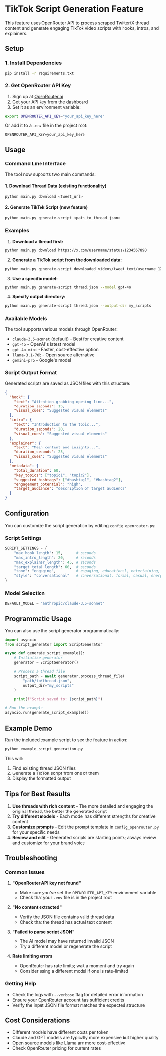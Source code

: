 # TikTok Script Generation Feature

This feature uses OpenRouter API to process scraped Twitter/X thread content and generate engaging TikTok video scripts with hooks, intros, and explainers.

## Setup

### 1. Install Dependencies

```bash
pip install -r requirements.txt
```

### 2. Get OpenRouter API Key

1. Sign up at [OpenRouter.ai](https://openrouter.ai/)
2. Get your API key from the dashboard
3. Set it as an environment variable:

```bash
export OPENROUTER_API_KEY="your_api_key_here"
```

Or add it to a `.env` file in the project root:

```
OPENROUTER_API_KEY=your_api_key_here
```

## Usage

### Command Line Interface

The tool now supports two main commands:

#### 1. Download Thread Data (existing functionality)
```bash
python main.py download <tweet_url>
```

#### 2. Generate TikTok Script (new feature)
```bash
python main.py generate-script <path_to_thread_json>
```

### Examples

1. **Download a thread first:**
```bash
python main.py download https://x.com/username/status/1234567890
```

2. **Generate a TikTok script from the downloaded data:**
```bash
python main.py generate-script downloaded_videos/tweet_text/username_1234567890_thread.json
```

3. **Use a specific model:**
```bash
python main.py generate-script thread.json --model gpt-4o
```

4. **Specify output directory:**
```bash
python main.py generate-script thread.json --output-dir my_scripts
```

### Available Models

The tool supports various models through OpenRouter:

- `claude-3.5-sonnet` (default) - Best for creative content
- `gpt-4o` - OpenAI's latest model
- `gpt-4o-mini` - Faster, cost-effective option
- `llama-3.1-70b` - Open source alternative
- `gemini-pro` - Google's model

### Script Output Format

Generated scripts are saved as JSON files with this structure:

```json
{
  "hook": {
    "text": "Attention-grabbing opening line...",
    "duration_seconds": 15,
    "visual_cues": "Suggested visual elements"
  },
  "intro": {
    "text": "Introduction to the topic...",
    "duration_seconds": 20,
    "visual_cues": "Suggested visual elements"
  },
  "explainer": {
    "text": "Main content and insights...",
    "duration_seconds": 25,
    "visual_cues": "Suggested visual elements"
  },
  "metadata": {
    "total_duration": 60,
    "key_topics": ["topic1", "topic2"],
    "suggested_hashtags": ["#hashtag1", "#hashtag2"],
    "engagement_potential": "high",
    "target_audience": "description of target audience"
  }
}
```

## Configuration

You can customize the script generation by editing `config_openrouter.py`:

### Script Settings
```python
SCRIPT_SETTINGS = {
    "max_hook_length": 15,      # seconds
    "max_intro_length": 20,     # seconds  
    "max_explainer_length": 45, # seconds
    "target_total_length": 60,  # seconds
    "tone": "engaging",         # engaging, educational, entertaining, dramatic
    "style": "conversational"   # conversational, formal, casual, energetic
}
```

### Model Selection
```python
DEFAULT_MODEL = "anthropic/claude-3.5-sonnet"
```

## Programmatic Usage

You can also use the script generator programmatically:

```python
import asyncio
from script_generator import ScriptGenerator

async def generate_script_example():
    # Initialize generator
    generator = ScriptGenerator()
    
    # Process a thread file
    script_path = await generator.process_thread_file(
        "path/to/thread.json",
        output_dir="my_scripts"
    )
    
    print(f"Script saved to: {script_path}")

# Run the example
asyncio.run(generate_script_example())
```

## Example Demo

Run the included example script to see the feature in action:

```bash
python example_script_generation.py
```

This will:
1. Find existing thread JSON files
2. Generate a TikTok script from one of them
3. Display the formatted output

## Tips for Best Results

1. **Use threads with rich content** - The more detailed and engaging the original thread, the better the generated script
2. **Try different models** - Each model has different strengths for creative content
3. **Customize prompts** - Edit the prompt template in `config_openrouter.py` for your specific needs
4. **Review and edit** - Generated scripts are starting points; always review and customize for your brand voice

## Troubleshooting

### Common Issues

1. **"OpenRouter API key not found"**
   - Make sure you've set the `OPENROUTER_API_KEY` environment variable
   - Check that your `.env` file is in the project root

2. **"No content extracted"**
   - Verify the JSON file contains valid thread data
   - Check that the thread has actual text content

3. **"Failed to parse script JSON"**
   - The AI model may have returned invalid JSON
   - Try a different model or regenerate the script

4. **Rate limiting errors**
   - OpenRouter has rate limits; wait a moment and try again
   - Consider using a different model if one is rate-limited

### Getting Help

- Check the logs with `--verbose` flag for detailed error information
- Ensure your OpenRouter account has sufficient credits
- Verify the input JSON file format matches the expected structure

## Cost Considerations

- Different models have different costs per token
- Claude and GPT models are typically more expensive but higher quality
- Open source models like Llama are more cost-effective
- Check OpenRouter pricing for current rates

